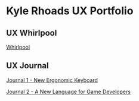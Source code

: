 # Kyle Rhoads UX Portfolio


## UX Whirlpool
[Whirlpool](https://usabilityengineering.github.io/Whirlpool/)

## UX Journal
[Journal 1 - New Ergonomic Keyboard](/Journal1/README.md)

[Journal 2 - A New Language for Game Developers](/Journal2/README.md)

